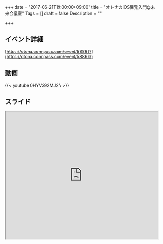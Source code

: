 +++
date = "2017-06-21T19:00:00+09:00"
title = "オトナのiOS開発入門@未来会議室"
Tags = []
draft = false
Description = ""

+++

## イベント詳細

[https://otona.connpass.com/event/58866/](https://otona.connpass.com/event/58866/)

## 動画

{{< youtube 0HYV392MJ2A >}}

## スライド

<iframe src="https://takahiroishizuka.github.io/20170621mkaigi-iOS/" onload="this.focus();" width="100%" height="420px">

[https://takahiroishizuka.github.io/20170621mkaigi-iOS/](https://takahiroishizuka.github.io/20170621mkaigi-iOS/)

